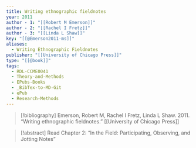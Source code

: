 ```yaml
---
title: Writing ethnographic fieldnotes
year: 2011
author - 1: "[[Robert M Emerson]]"
author - 2: "[[Rachel I Fretz]]"
author - 3: "[[Linda L Shaw]]"
key: "[[@Emerson2011-ms]]"
aliases:
  - Writing Ethnographic Fieldnotes
publisher: "[[University of Chicago Press]]"
type: "[[@book]]"
tags:
  - RDL-CCME0041
  - Theory-and-Methods
  - EPubs-Books
  - _BibTex-to-MD-Git
  - ePub
  - Research-Methods
---
```


> [!bibliography]
> Emerson, Robert M, Rachel I Fretz, Linda L Shaw. 2011. “Writing ethnographic fieldnotes.” [[University of Chicago Press]]

> [!abstract]
> Read Chapter 2: “In the Field: Participating, Observing, and Jotting Notes”